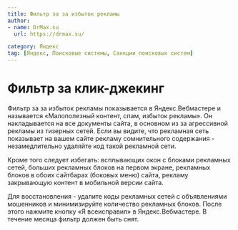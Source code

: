 ```yaml
---
title: Фильтр за за избыток рекламы
author:
- name: DrMax.su
  url: https://drmax.su/

category: Яндекс 
tag: [Яндекс, Поисковые системы, Санкции поисковых систем]
---
```


# Фильтр за клик-джекинг

Фильтр за за избыток рекламы показывается в Яндекс.Вебмастере и называется «Малополезный контент, спам, избыток
рекламы». Он накладывается на все документы сайта, в основном из за агрессивной рекламы из тизерных сетей. Если вы
видите, что рекламная сеть показывает на вашем сайте рекламу сомнительного содержания - незамедлительно удаляйте код
такой рекламной сети.

Кроме того следует избегать: всплывающих окон с блоками рекламных сетей, больших рекламных блоков на первом экране,
рекламных блоков в обоих сайтбарах (боковых меню) сайта, рекламу закрывающую контент в мобильной версии сайта.

Для восстановления - удалите коды рекламных сетей с объявлениями мошенников и минимизируйте количество рекламных блоков.
После этого нажмите кнопку «Я всеисправил» в Яндекс.Вебмастере. В течение месяца фильтр должен быть снят.

